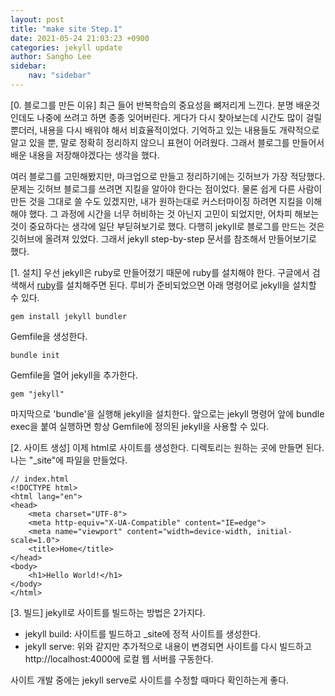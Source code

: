 ```yaml
---
layout: post
title: "make site Step.1"
date: 2021-05-24 21:03:23 +0900
categories: jekyll update
author: Sangho Lee
sidebar:
    nav: "sidebar"
---
```

[0. 블로그를 만든 이유]
최근 들어 반복학습의 중요성을 뼈저리게 느낀다.
분명 배운것인데도 나중에 쓰려고 하면 종종 잊어버린다.
게다가 다시 찾아보는데 시간도 많이 걸릴뿐더러, 내용을 다시 배워야 해서 비효율적이었다.
기억하고 있는 내용들도 개략적으로 알고 있을 뿐, 말로 정확히 정리하지 않으니 표현이 어려웠다.
그래서 블로그를 만들어서 배운 내용을 저장해야겠다는 생각을 했다.

여러 블로그를 고민해봤지만, 마크업으로 만들고 정리하기에는 깃허브가 가장 적당했다.
문제는 깃허브 블로그를 쓰려면 지킬을 알아야 한다는 점이었다.
물론 쉽게 다른 사람이 만든 것을 그대로 쓸 수도 있겠지만, 내가 원하는대로 커스터마이징 하려면 지킬을 이해해야 했다.
그 과정에 시간을 너무 허비하는 것 아닌지 고민이 되었지만, 어차피 해보는 것이 중요하다는 생각에 일단 부딛혀보기로 했다.
다행히 jekyll로 블로그를 만드는 것은 깃허브에 올려져 있었다.
그래서 jekyll step-by-step 문서를 참조해서 만들어보기로 했다.

[1. 설치]
우선 jekyll은 ruby로 만들어졌기 때문에 ruby를 설치해야 한다.
구글에서 검색해서 [ruby](https://www.ruby-lang.org/ko/)를 설치해주면 된다.
루비가 준비되었으면 아래 명령어로 jekyll을 설치할 수 있다.
```
gem install jekyll bundler
```

Gemfile을 생성한다.
```
bundle init
```

Gemfile을 열어 jekyll을 추가한다.
```
gem "jekyll"
```

마지막으로 'bundle'을 실행해 jekyll을 설치한다.
앞으로는 jekyll 명령어 앞에 bundle exec을 붙여 실행하면 항상 Gemfile에 정의된 jekyll을 사용할 수 있다.

[2. 사이트 생성]
이제 html로 사이트를 생성한다.
디렉토리는 원하는 곳에 만들면 된다. 나는 "_site"에 파일을 만들었다.
```
// index.html
<!DOCTYPE html>
<html lang="en">
<head>
    <meta charset="UTF-8">
    <meta http-equiv="X-UA-Compatible" content="IE=edge">
    <meta name="viewport" content="width=device-width, initial-scale=1.0">
    <title>Home</title>
</head>
<body>
    <h1>Hello World!</h1>
</body>
</html>
```

[3. 빌드]
jekyll로 사이트를 빌드하는 방법은 2가지다.
- jekyll build: 사이트를 빌드하고 _site에 정적 사이트를 생성한다.
- jekyll serve: 위와 같지만 추가적으로 내용이 변경되면 사이트를 다시 빌드하고 http://localhost:4000에 로컬 웹 서버를 구동한다.

사이트 개발 중에는 jekyll serve로 사이트를 수정할 때마다 확인하는게 좋다.